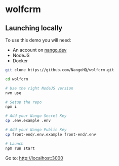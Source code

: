 # wolfcrm

## Launching locally

To use this demo you will need:

- An account on [nango.dev](https://app.nango.dev?source=wolfcrm)
- NodeJS
- Docker

```sh
git clone https://github.com/NangoHQ/wolfcrm.git

cd wolfcrm

# Use the right NodeJS version
nvm use

# Setup the repo
npm i

# Add your Nango Secret Key
cp .env.example .env

# Add your Nango Public Key
cp front-end/.env.example front-end/.env

# Launch
npm run start
```

Go to: [http://localhost:3000](http://localhost:3000)
